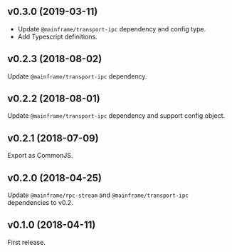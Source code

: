 ## v0.3.0 (2019-03-11)

- Update `@mainframe/transport-ipc` dependency and config type.
- Add Typescript definitions.

## v0.2.3 (2018-08-02)

Update `@mainframe/transport-ipc` dependency.

## v0.2.2 (2018-08-01)

Update `@mainframe/transport-ipc` dependency and support config object.

## v0.2.1 (2018-07-09)

Export as CommonJS.

## v0.2.0 (2018-04-25)

Update `@mainframe/rpc-stream` and `@mainframe/transport-ipc` dependencies to v0.2.

## v0.1.0 (2018-04-11)

First release.
